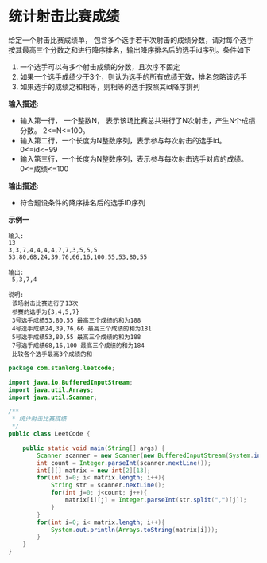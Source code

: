 # 统计射击比赛成绩

给定一个射击比赛成绩单， 包含多个选手若干次射击的成绩分数，请对每个选手按其最高三个分数之和进行降序排名，输出降序排名后的选手id序列。条件如下

1. 一个选手可以有多个射击成绩的分数，且次序不固定
2. 如果一个选手成绩少于3个，则认为选手的所有成绩无效，排名忽略该选手
3. 如果选手的成绩之和相等，则相等的选手按照其id降序排列

**输入描述:**

- 输入第一行， 一个整数N， 表示该场比赛总共进行了N次射击，产生N个成绩分数。 2<=N<=100。
- 输入第二行，一个长度为N整数序列，表示参与每次射击的选手id。 0<=id<=99
- 输入第三行，一个长度为N整数序列，表示参与每次射击选手对应的成绩。 0<=成绩<=100

 **输出描述:**

- 符合题设条件的降序排名后的选手ID序列

**示例一**

```
输入:
13
3,3,7,4,4,4,4,7,7,3,5,5,5
53,80,68,24,39,76,66,16,100,55,53,80,55
 
输出:
 5,3,7,4
 
说明:
 该场射击比赛进行了13次
 参赛的选手为{3,4,5,7}
 3号选手成绩53,80,55 最高三个成绩的和为188
 4号选手成绩24,39,76,66 最高三个成绩的和为181
 5号选手成绩53,80,55 最高三个成绩的和为188
 7号选手成绩68,16,100 最高三个成绩的和为184
 比较各个选手最高3个成绩的和
```

```java
package com.stanlong.leetcode;

import java.io.BufferedInputStream;
import java.util.Arrays;
import java.util.Scanner;

/**
 * 统计射击比赛成绩
 */
public class LeetCode {

    public static void main(String[] args) {
        Scanner scanner = new Scanner(new BufferedInputStream(System.in));
        int count = Integer.parseInt(scanner.nextLine());
        int[][] matrix = new int[2][13];
        for(int i=0; i< matrix.length; i++){
            String str = scanner.nextLine();
            for(int j=0; j<count; j++){
                matrix[i][j] = Integer.parseInt(str.split(",")[j]);
            }
        }
        for(int i=0; i< matrix.length; i++){
            System.out.println(Arrays.toString(matrix[i]));
        }
    }
}

```




